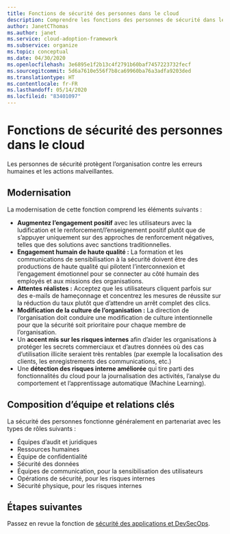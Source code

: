 ```yaml
---
title: Fonctions de sécurité des personnes dans le cloud
description: Comprendre les fonctions des personnes de sécurité dans le cloud.
author: JanetCThomas
ms.author: janet
ms.service: cloud-adoption-framework
ms.subservice: organize
ms.topic: conceptual
ms.date: 04/30/2020
ms.openlocfilehash: 3e6895e1f2b13c4f2791b60baf7457223732fecf
ms.sourcegitcommit: 5d6a7610e556f7b8ca69960ba76a3adfa9203ded
ms.translationtype: HT
ms.contentlocale: fr-FR
ms.lasthandoff: 05/14/2020
ms.locfileid: "83401097"
---
```

# <a name="people-security-functions-in-the-cloud"></a>Fonctions de sécurité des personnes dans le cloud

Les personnes de sécurité protègent l’organisation contre les erreurs humaines et les actions malveillantes.

## <a name="modernization"></a>Modernisation

La modernisation de cette fonction comprend les éléments suivants :

- **Augmentez l’engagement positif** avec les utilisateurs avec la ludification et le renforcement/l’enseignement positif plutôt que de s’appuyer uniquement sur des approches de renforcement négatives, telles que des solutions avec sanctions traditionnelles.
- **Engagement humain de haute qualité :** La formation et les communications de sensibilisation à la sécurité doivent être des productions de haute qualité qui pilotent l’interconnexion et l’engagement émotionnel pour se connecter au côté humain des employés et aux missions des organisations.
- **Attentes réalistes :** Acceptez que les utilisateurs cliquent parfois sur des e-mails de hameçonnage et concentrez les mesures de réussite sur la réduction du taux plutôt que d’attendre un arrêt complet des clics.
- **Modification de la culture de l’organisation :** La direction de l’organisation doit conduire une modification de culture intentionnelle pour que la sécurité soit prioritaire pour chaque membre de l’organisation.
- Un **accent mis sur les risques internes** afin d’aider les organisations à protéger les secrets commerciaux et d’autres données où des cas d’utilisation illicite seraient très rentables (par exemple la localisation des clients, les enregistrements des communications, etc.)
- Une **détection des risques interne améliorée** qui tire parti des fonctionnalités du cloud pour la journalisation des activités, l’analyse du comportement et l’apprentissage automatique (Machine Learning).

## <a name="team-composition-and-key-relationships"></a>Composition d’équipe et relations clés

La sécurité des personnes fonctionne généralement en partenariat avec les types de rôles suivants :

- Équipes d’audit et juridiques
- Ressources humaines
- Équipe de confidentialité
- Sécurité des données
- Équipes de communication, pour la sensibilisation des utilisateurs
- Opérations de sécurité, pour les risques internes
- Sécurité physique, pour les risques internes

<!-- cSpell:ignore apsec -->

## <a name="next-steps"></a>Étapes suivantes

Passez en revue la fonction de [sécurité des applications et DevSecOps](./cloud-security-apsec-devsecops.md).
